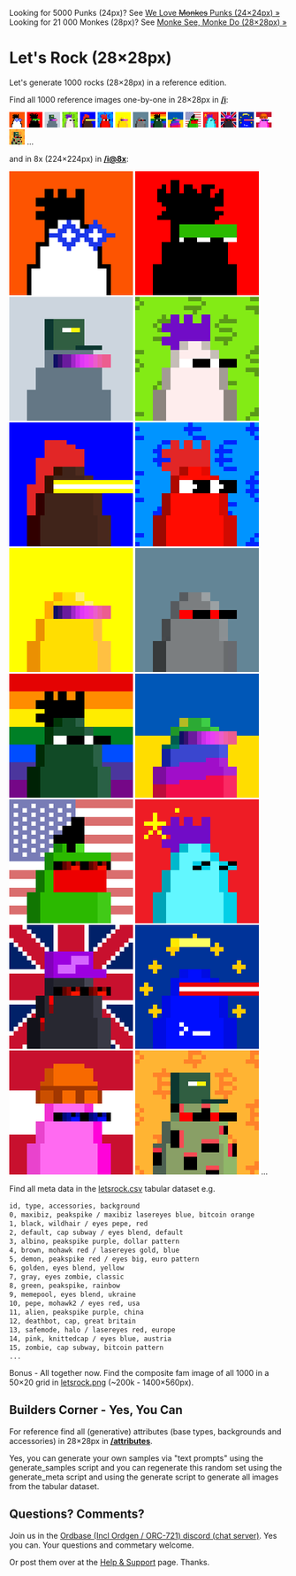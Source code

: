 
Looking for 5000 Punks (24px)? 
See [We Love ~~Monkes~~ Punks (24×24px) »](https://github.com/ordbase/welovemonkes)  <br>
Looking for 21 000 Monkes (28px)? 
See [Monke See, Monke Do (28×28px) »](https://github.com/ordbase/monkesee-monkedo)  



#  Let's Rock (28×28px)



Let's generate 1000 rocks (28×28px) in a reference edition.


Find all 1000 reference images one-by-one in 28×28px in [**/i**](i):

![](i/rock000.png)
![](i/rock001.png)
![](i/rock002.png)
![](i/rock003.png)
![](i/rock004.png)
![](i/rock005.png)
![](i/rock006.png)
![](i/rock007.png)
![](i/rock008.png)
![](i/rock009.png)
![](i/rock010.png)
![](i/rock011.png)
![](i/rock012.png)
![](i/rock013.png)
![](i/rock014.png)
![](i/rock015.png)
...

and in 8x (224×224px) in [**/i@8x**](i@8x):

![](i@8x/rock000@8x.png)
![](i@8x/rock001@8x.png)
![](i@8x/rock002@8x.png)
![](i@8x/rock003@8x.png)
![](i@8x/rock004@8x.png)
![](i@8x/rock005@8x.png)
![](i@8x/rock006@8x.png)
![](i@8x/rock007@8x.png)
![](i@8x/rock008@8x.png)
![](i@8x/rock009@8x.png)
![](i@8x/rock010@8x.png)
![](i@8x/rock011@8x.png)
![](i@8x/rock012@8x.png)
![](i@8x/rock013@8x.png)
![](i@8x/rock014@8x.png)
![](i@8x/rock015@8x.png)
...



Find all meta data in the [letsrock.csv](letsrock.csv) tabular dataset e.g.

```
id, type, accessories, background
0, maxibiz, peakspike / maxibiz lasereyes blue, bitcoin orange
1, black, wildhair / eyes pepe, red
2, default, cap subway / eyes blend, default
3, albino, peakspike purple, dollar pattern
4, brown, mohawk red / lasereyes gold, blue
5, demon, peakspike red / eyes big, euro pattern
6, golden, eyes blend, yellow
7, gray, eyes zombie, classic
8, green, peakspike, rainbow
9, memepool, eyes blend, ukraine
10, pepe, mohawk2 / eyes red, usa
11, alien, peakspike purple, china
12, deathbot, cap, great britain
13, safemode, halo / lasereyes red, europe
14, pink, knittedcap / eyes blue, austria
15, zombie, cap subway, bitcoin pattern
...
```



Bonus - All together now. Find the composite fam image of all 1000 in a 50×20 grid in [letsrock.png](letsrock.png) (~200k - 1400×560px).




## Builders Corner - Yes, You Can

For reference find all (generative) attributes (base types, backgrounds and accessories) in 28×28px in [**/attributes**](attributes).

Yes, you can generate your own samples via "text prompts" using the generate_samples script
and you can regenerate this random set 
using the generate_meta script
and using the generate script to generate all images
from the tabular dataset.



## Questions? Comments?


Join us in the [Ordbase (Incl Ordgen / ORC-721) discord (chat server)](https://discord.gg/dDhvHKjm2t). Yes you can.
Your questions and commetary welcome.

Or post them over at the [Help & Support](https://github.com/geraldb/help) page. Thanks.

